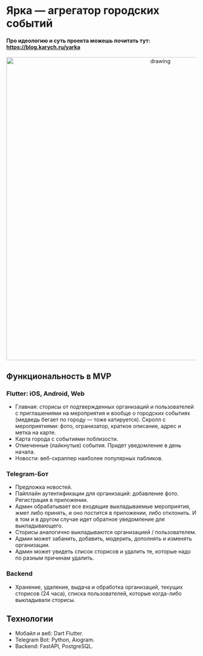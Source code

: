 # Ярка — агрегатор городских событий

#### Про идеологию и суть проекта можешь почитать тут: https://blog.karych.ru/yarka

<p align="center"><img src="https://user-images.githubusercontent.com/62261985/184541151-2281aa7c-9d93-480d-ac1b-8d4ff88d1b50.png" alt="drawing" width="800"/></p>

## Функциональность в MVP

### Flutter: iOS, Android, Web

- Главная: сторисы от подтвержденных организаций и пользователей с приглашениями на мероприятия и вообще о городских событиях (медведь бегает по городу — тоже катируется). Скролл с мероприятиями: фото, огранизатор, краткое описание, адрес и метка на карте.
- Карта города с событиями поблизости. 
- Отмеченные (лайкнутые) события. Придет уведомление в день начала.
- Новости: веб-скраппер наиболее популярных пабликов.

### Telegram-Бот

- Предложка новостей.
- Пайплайн аутентификации для организаций: добавление фото. Регистрация в приложении. 
- Админ обрабатывает все входящие выкладываемые мероприятия, жмет либо принять, и оно постится в приложении, либо отклонить. И в том и в другом случае идет обратное уведомление для выкладывающего.
- Сторисы аналогично выкладываются организацией / пользователем.
- Админ может забанить, добавить, модерить, дополнять и изменять организации. 
- Админ может увидеть список сторисов и удалить те, которые надо по разным причинам удалить.

### Backend

- Хранение, удаление, выдача и обработка организаций, текущих сторисов (24 часа),  списка пользователей, которые когда-либо выкладывали сторисы.

## Технологии

- Мобайл и веб: Dart Flutter.
- Telegram Bot: Python, Aiogram.
- Backend: FastAPI, PostgreSQL.
